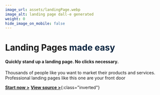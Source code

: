 ```yaml
---
image_url: assets/landingPage.webp
image_alt: landing page dall-e generated
weight: 0
hide_image_on_mobile: false
---
```


# Landing Pages <span style="color:#0a2540;">made easy</span>

#### Quickly stand up a landing page. No clicks necessary.

Thousands of people like you want to market their products and services. Professional landing pages like this one are your front door

[**Start now >**](https://github.com/MikeQDev/landing-page-gen-jekyll/#landing-page-jekyll)
[**View source >**](https://github.com/MikeQDev/landing-page-gen-jekyll/){:class="inverted"}
